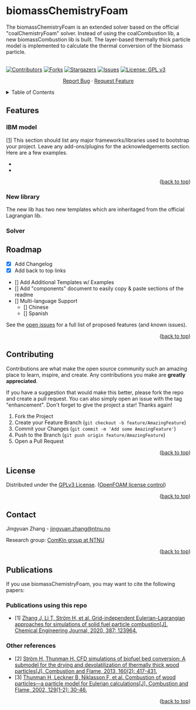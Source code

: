<div id="top"></div>
<!--
*** README template used
*** https://github.com/othneildrew/Best-README-Template
-->

<!-- PROJECT SHIELDS -->
<!--
*** Markdown "reference style" is used links for readability.
*** Reference links are enclosed in brackets [ ] instead of parentheses ( ).
*** See the bottom of this document for the declaration of the reference variables
*** for contributors-url, forks-url, etc.
*** https://www.markdownguide.org/basic-syntax/#reference-style-links
-->


<!-- PROJECT -->
# biomassChemistryFoam



<!-- PROJECT LOGO -->
The biomassChemistryFoam is an extended solver based on the official "coalChemistryFoam" solver. Instead of using the coalCombustion lib, a new biomassCombustion lib is built. The layer-based thermally thick particle model is implemented to calculate the thermal conversion of the biomass particle.
<br />
<br />

[![Contributors][contributors-shield]][contributors-url]
[![Forks][forks-shield]][forks-url]
[![Stargazers][stars-shield]][stars-url]
[![Issues][issues-shield]][issues-url]
[![License: GPL v3][license-shield]][license-url]

<div align="center">
  <p align="center">
    <a href="https://github.com/Jingyuan92/ReadMeProofReading/issues">Report Bug</a>
    ·
    <a href="https://github.com/Jingyuan92/ReadMeProofReading/issues">Request Feature</a>
  </p>
</div>



<!-- TABLE OF CONTENTS -->
<details>
  <summary>Table of Contents</summary>
  <ol>
    <li>
      <a href="#about-the-project">Features</a>
      <ul>
        <li><a href="#IBM-model">IBM model</a></li>
      </ul>
      <ul>
        <li><a href="#New-library">New library</a></li>
      </ul>
      <ul>
        <li><a href="#Solver">Solver</a></li>
      </ul>
    </li>
    <li><a href="#roadmap">Roadmap</a></li>
    <li><a href="#license">License</a></li>
    <li><a href="#Contributing">Contributing</a></li>
    <li><a href="#contact">Contact</a></li>
    <li><a href="#Publications">Publications</a></li>
    <ul>
        <li><a href="#Publications using this repo">Publications using this repo</a></li>
      </ul>
      <ul>
        <li><a href="#Other-references">Other-references</a></li>
      </ul>
  </ol>
</details>



<!-- Features -->
## Features

### IBM model

[[1]](#1)
This section should list any major frameworks/libraries used to bootstrap your project. Leave any add-ons/plugins for the acknowledgements section. Here are a few examples.

* [ ]()
* [ ]()


<p align="right">(<a href="#top">back to top</a>)</p>

### New library

The new lib has two new templates which are inheritaged from the official Lagrangian lib. 


### Solver



<!-- ROADMAP -->
## Roadmap

- [x] Add Changelog
- [x] Add back to top links
- [] Add Additional Templates w/ Examples
- [] Add "components" document to easily copy & paste sections of the readme
- [] Multi-language Support
    - [] Chinese
    - [] Spanish

See the [open issues](https://github.com/othneildrew/biomassChemistryFoam/issues) for a full list of proposed features (and known issues).

<p align="right">(<a href="#top">back to top</a>)</p>



<!-- Contributing -->

## Contributing
Contributions are what make the open source community such an amazing place to learn, inspire, and create. Any contributions you make are **greatly appreciated**.

If you have a suggestion that would make this better, please fork the repo and create a pull request. You can also simply open an issue with the tag "enhancement".
Don't forget to give the project a star! Thanks again!

1. Fork the Project
2. Create your Feature Branch (`git checkout -b feature/AmazingFeature`)
3. Commit your Changes (`git commit -m 'Add some AmazingFeature'`)
4. Push to the Branch (`git push origin feature/AmazingFeature`)
5. Open a Pull Request



<p align="right">(<a href="#top">back to top</a>)</p>



<!-- LICENSE -->
## License

Distributed under the [GPLv3 License](https://www.gnu.org/licenses/gpl-3.0.en.html). ([OpenFOAM license control](https://openfoam.org/licence/))

<p align="right">(<a href="#top">back to top</a>)</p>



<!-- CONTACT -->
## Contact

Jingyuan Zhang - jingyuan.zhang@ntnu.no

Research group: [ComKin group at NTNU](https://www.ntnu.edu/comkin/)

 


<p align="right">(<a href="#top">back to top</a>)</p>

<!-- Publications -->
## Publications

If you use biomassChemistryFoam, you may want to cite the following papers:

### Publications using this repo
* <a id="1">[1]</a> [Zhang J, Li T, Ström H, et al. Grid-independent Eulerian-Lagrangian approaches for simulations of solid fuel particle combustion[J]. Chemical Engineering Journal, 2020, 387: 123964.](https://www.sciencedirect.com/science/article/pii/S1385894719333790)

### Other references
* <a id="2">[2]</a> [Ström H, Thunman H. CFD simulations of biofuel bed conversion: A submodel for the drying and devolatilization of thermally thick wood particles[J]. Combustion and Flame, 2013, 160(2): 417-431.](https://www.sciencedirect.com/science/article/pii/S0010218012002933)
* <a id="3">[3]</a> [Thunman H, Leckner B, Niklasson F, et al. Combustion of wood particles—a particle model for Eulerian calculations[J]. Combustion and Flame, 2002, 129(1-2): 30-46.](https://www.sciencedirect.com/science/article/pii/S0010218001003716)
 
<p align="right">(<a href="#top">back to top</a>)</p>



<!-- MARKDOWN LINKS & IMAGES -->
<!-- https://www.markdownguide.org/basic-syntax/#reference-style-links -->
[contributors-shield]: https://img.shields.io/github/contributors/Jingyuan92/ReadMeProofReading.svg?style=flat
[contributors-url]: https://github.com/Jingyuan92/ReadMeProofReading/graphs/contributors
[forks-shield]: https://img.shields.io/github/forks/Jingyuan92/ReadMeProofReading.svg?style=flat
[forks-url]: https://github.com/Jingyuan92/ReadMeProofReading/network/members
[stars-shield]: https://img.shields.io/github/stars/Jingyuan92/ReadMeProofReading.svg?style=flat
[stars-url]: https://github.com/Jingyuan92/ReadMeProofReading/stargazers
[issues-shield]: https://img.shields.io/github/issues/Jingyuan92/ReadMeProofReading.svg?style=flat
[issues-url]: https://github.com/Jingyuan92/ReadMeProofReading/issues
[license-shield]: https://img.shields.io/badge/License-GPLv3-blue.svg
[license-url]: https://www.gnu.org/licenses/gpl-3.0

